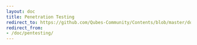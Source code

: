 ```yaml
---
layout: doc
title: Penetration Testing
redirect_to: https://github.com/Qubes-Community/Contents/blob/master/docs/os/pentesting.md
redirect_from:
- /doc/pentesting/
---
```


